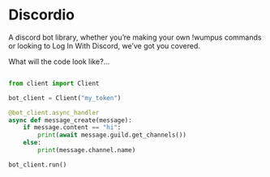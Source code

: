 # Discordio

A discord bot library, whether you’re making your own !wumpus commands or looking to Log In With Discord, we’ve got you covered.

What will the code look like?...

```python

from client import Client

bot_client = Client("my_token")

@bot_client.async_handler
async def message_create(message):
    if message.content == "hi":
        print(await message.guild.get_channels())
    else:
        print(message.channel.name)

bot_client.run()
              
```
